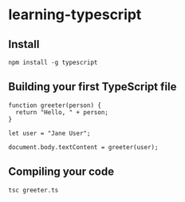 # learning-typescript

## Install

`npm install -g typescript`

## Building your first TypeScript file

```
function greeter(person) {
  return "Hello, " + person;
}
 
let user = "Jane User";
 
document.body.textContent = greeter(user);
```

## Compiling your code

`tsc greeter.ts`
